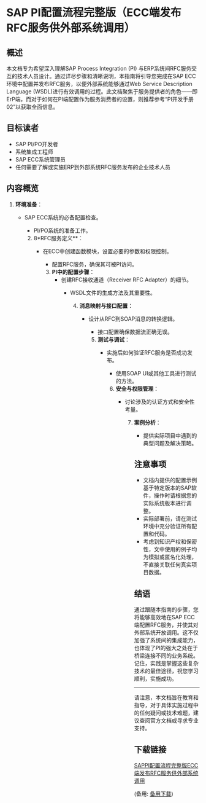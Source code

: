 # SAP PI配置流程完整版（ECC端发布RFC服务供外部系统调用）

## 概述

本文档专为希望深入理解SAP Process Integration (PI) 与ERP系统间RFC服务交互的技术人员设计。通过详尽步骤和清晰说明，本指南将引导您完成在SAP ECC环境中配置并发布RFC服务，以便外部系统能够通过Web Service Description Language (WSDL)进行有效调用的过程。此文档聚焦于服务提供者的角色——即ErP端，而对于如何在PI端配置作为服务消费者的设置，则推荐参考“PI开发手册02”以获取全面信息。

## 目标读者

- SAP PI/PO开发者
- 系统集成工程师
- SAP ECC系统管理员
- 任何需要了解或实施ERP到外部系统RFC服务发布的企业技术人员

## 内容概览

1. **环境准备**：
   - SAP ECC系统的必备配置检查。
      - PI/PO系统的准备工作。

      2. 8*RFC服务定义**：
         - 在ECC中创建函数模块，设置必要的参数和权限控制。
            - 配置RFC服务，确保其可被PI访问。

            3. **PI中的配置步骤**：
               - 创建RFC接收通道（Receiver RFC Adapter）的细节。
                  - WSDL文件的生成方法及其重要性。

                     4. **消息映射与接口配置**：
                        - 设计从RFC到SOAP消息的转换逻辑。
                           - 接口配置确保数据流正确无误。

                           5. **测试与调试**：
                              - 实施后如何验证RFC服务是否成功发布。
                                 - 使用SOAP UI或其他工具进行测试的方法。

                                 6. **安全与权限管理**：
                                    - 讨论涉及的认证方式和安全性考量。

                                       7. **案例分析**：
                                          - 提供实际项目中遇到的典型问题及解决策略。

                                          ## 注意事项

                                          - 文档内提供的配置示例基于特定版本的SAP软件，操作时请根据您的实际系统版本进行调整。
                                          - 实际部署前，请在测试环境中充分验证所有配置和代码。
                                          - 考虑到知识产权和保密性，文中使用的例子均为模拟或匿名化处理，不直接关联任何真实项目数据。

                                          ## 结语

                                          通过跟随本指南的步骤，您将能够高效地在SAP ECC端配置RFC服务，并使其对外部系统开放调用。这不仅加强了系统间的集成能力，也体现了PI的强大之处在于桥梁连接不同的业务系统。记住，实践是掌握这些复杂技术的最佳途径，祝您学习顺利，实施成功。

                                          ---

                                          请注意，本文档旨在教育和指导，对于具体实施过程中的任何疑问或技术难题，建议查阅官方文档或寻求专业支持。

                                          ## 下载链接
                                          [SAPPI配置流程完整版ECC端发布RFC服务供外部系统调用](https://pan.quark.cn/s/387dbfc927d4) 

                                          (备用: [备用下载](https://pan.baidu.com/s/1mRj31PSUtuX0hlNjZQorDQ?pwd=1234))
